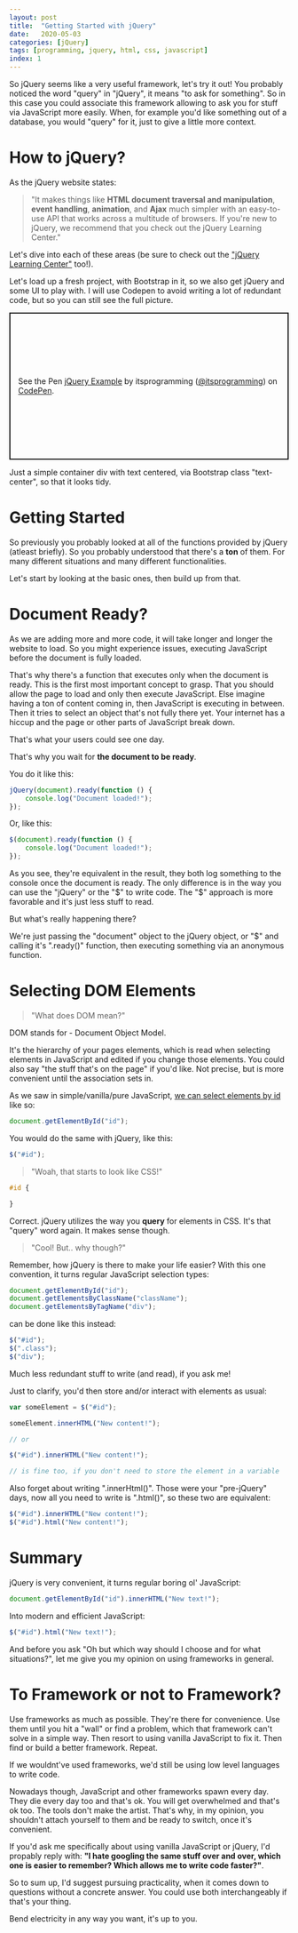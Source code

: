 ```yaml
---
layout: post
title:  "Getting Started with jQuery"
date:   2020-05-03
categories: [jQuery]
tags: [programming, jquery, html, css, javascript]
index: 1
---
```


So jQuery seems like a very useful framework, let's try it out! You probably noticed the word "query" in "jQuery", it means "to ask for something". So in this case you could associate this framework allowing to ask you for stuff via JavaScript more easily. When, for example you'd like something out of a database, you would "query" for it, just to give a little more context.

# How to jQuery?

As the jQuery website states: 

>"It makes things like **HTML document traversal and manipulation**, **event handling**, **animation**, and **Ajax** much simpler with an easy-to-use API that works across a multitude of browsers. If you're new to jQuery, we recommend that you check out the jQuery Learning Center."

Let's dive into each of these areas (be sure to check out the ["jQuery Learning Center"](https://learn.jquery.com/) too!).

Let's load up a fresh project, with Bootstrap in it, so we also get jQuery and some UI to play with. I will use Codepen to avoid writing a lot of redundant code, but so you can still see the full picture.

<p class="codepen" data-height="265" data-theme-id="dark" data-default-tab="html,result" data-user="itsprogramming" data-slug-hash="GRpOrBK" style="height: 265px; box-sizing: border-box; display: flex; align-items: center; justify-content: center; border: 2px solid; margin: 1em 0; padding: 1em;" data-pen-title="jQuery Example">
  <span>See the Pen <a href="https://codepen.io/itsprogramming/pen/GRpOrBK">
  jQuery Example</a> by itsprogramming (<a href="https://codepen.io/itsprogramming">@itsprogramming</a>)
  on <a href="https://codepen.io">CodePen</a>.</span>
</p>
<script async src="https://static.codepen.io/assets/embed/ei.js"></script>

Just a simple container div with text centered, via Bootstrap class "text-center", so that it looks tidy.

# Getting Started

So previously you probably looked at all of the functions provided by jQuery (atleast briefly). So you probably understood that there's a **ton** of them. For many different situations and many different functionalities. 

Let's start by looking at the basic ones, then build up from that. 

# Document Ready?

As we are adding more and more code, it will take longer and longer the website to load. So you might experience issues, executing JavaScript before the document is fully loaded.

That's why there's a function that executes only when the document is ready. This is the first most important concept to grasp. That you should allow the page to load and only then execute JavaScript. Else imagine having a ton of content coming in, then JavaScript is executing in between. Then it tries to select an object that's not fully there yet. Your internet has a hiccup and the page or other parts of JavaScript break down. 

That's what your users could see one day. 

That's why you wait for **the document to be ready**.

You do it like this:

```javascript
jQuery(document).ready(function () {
    console.log("Document loaded!");
});
```

Or, like this:

```javascript
$(document).ready(function () {
    console.log("Document loaded!");
});
```

As you see, they're equivalent in the result, they both log something to the console once the document is ready. The only difference is in the way you can use the "jQuery" or the "$" to write code. The "$" approach is more favorable and it's just less stuff to read. 

But what's really happening there?

We're just passing the "document" object to the jQuery object, or "$" and calling it's ".ready()" function, then executing something via an anonymous function. 

# Selecting DOM Elements

>"What does DOM mean?"

DOM stands for - Document Object Model.

It's the hierarchy of your pages elements, which is read when selecting elements in JavaScript and edited if you change those elements. You could also say "the stuff that's on the page" if you'd like. Not precise, but is more convenient until the association sets in.

As we saw in simple/vanilla/pure JavaScript, [we can select elements by id](https://developer.mozilla.org/en-US/docs/Web/API/Document/getElementById) like so:

```javascript
document.getElementById("id");
```
You would do the same with jQuery, like this:

```javascript
$("#id");
```

>"Woah, that starts to look like CSS!"

```css
#id {

}
```

Correct. jQuery utilizes the way you **query** for elements in CSS. It's that "query" word again. It makes sense though. 

>"Cool! But.. why though?"

Remember, how jQuery is there to make your life easier? With this one convention, it turns regular JavaScript selection types:

```javascript
document.getElementById("id");
document.getElementsByClassName("className");
document.getElementsByTagName("div");
```

can be done like this instead:

```javascript
$("#id");
$(".class");
$("div");
```

Much less redundant stuff to write (and read), if you ask me!

Just to clarify, you'd then store and/or interact with elements as usual:

```javascript
var someElement = $("#id");

someElement.innerHTML("New content!");

// or

$("#id").innerHTML("New content!");

// is fine too, if you don't need to store the element in a variable
```

Also forget about writing ".innerHtml()". Those were your "pre-jQuery" days, now all you need to write is ".html()", so these two are equivalent:

```javascript
$("#id").innerHTML("New content!");
$("#id").html("New content!");
```

# Summary

jQuery is very convenient, it turns regular boring ol' JavaScript:

```javascript
document.getElementById("id").innerHTML("New text!");
```

Into modern and efficient JavaScript:

```javascript
$("#id").html("New text!");
```

And before you ask "Oh but which way should I choose and for what situations?", let me give you my opinion on using frameworks in general.

# To Framework or not to Framework?

Use frameworks as much as possible. They're there for convenience. Use them until you hit a "wall" or find a problem, which that framework can't solve in a simple way. Then resort to using vanilla JavaScript to fix it. Then find or build a better framework. Repeat.

If we wouldnt've used frameworks, we'd still be using low level languages to write code.

Nowadays though, JavaScript and other frameworks spawn every day. They die every day too and that's ok. You will get overwhelmed and that's ok too. The tools don't make the artist. That's why, in my opinion, you shouldn't attach yourself to them and be ready to switch, once it's convenient.

If you'd ask me specifically about using vanilla JavaScript or jQuery, I'd propably reply with: **"I hate googling the same stuff over and over, which one is easier to remember? Which allows me to write code faster?"**.

So to sum up, I'd suggest pursuing practicality, when it comes down to questions without a concrete answer. You could use both interchangeably if that's your thing. 

Bend electricity in any way you want, it's up to you.











